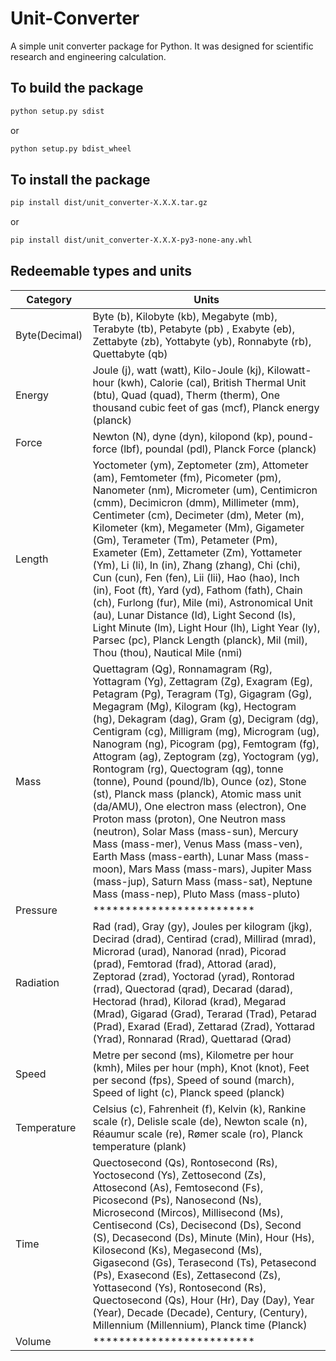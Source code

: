 # Unit-Converter

A simple unit converter package for Python. It was designed for scientific research and engineering calculation.

## To build the package

```bash
python setup.py sdist
```

or

```bash
python setup.py bdist_wheel
```

## To install the package

```bash
pip install dist/unit_converter-X.X.X.tar.gz
```

or

```bash
pip install dist/unit_converter-X.X.X-py3-none-any.whl
```


## Redeemable types and units
| Category    | Units                                                                                                                                                                                                                                                                                                                                                                                                                                    |
|-------------------|------------------------------------------------------------------------------------------------------------------------------------------------------------------------------------------------------------------------------------------------------------------------------------------------------------------------------------------------------------------------------------------------------------------------------------------|
|Byte(Decimal) | Byte (b), Kilobyte (kb), Megabyte (mb), Terabyte (tb), Petabyte (pb) , Exabyte (eb), Zettabyte (zb), Yottabyte (yb), Ronnabyte (rb), Quettabyte (qb)|
|Energy| Joule (j), watt (watt), Kilo-Joule (kj), Kilowatt-hour (kwh), Calorie (cal), British Thermal Unit (btu), Quad (quad), Therm (therm), One thousand cubic feet of gas (mcf), Planck energy (planck)|
|Force |Newton (N), dyne (dyn), kilopond (kp),  pound-force (lbf), poundal (pdl), Planck Force (planck)|
|Length|Yoctometer (ym), Zeptometer (zm), Attometer (am), Femtometer (fm), Picometer (pm), Nanometer (nm), Micrometer (um), Centimicron (cmm), Decimicron (dmm), Millimeter (mm), Centimeter (cm), Decimeter (dm), Meter (m), Kilometer (km), Megameter (Mm), Gigameter (Gm), Terameter (Tm), Petameter (Pm), Exameter (Em), Zettameter (Zm), Yottameter (Ym), Li (li), In (in), Zhang (zhang), Chi (chi), Cun (cun), Fen (fen), Lii (lii), Hao (hao), Inch (in), Foot (ft), Yard (yd), Fathom (fath), Chain (ch), Furlong (fur), Mile (mi), Astronomical Unit (au), Lunar Distance (ld), Light Second (ls), Light Minute (lm), Light Hour (lh), Light Year (ly), Parsec (pc), Planck Length (planck), Mil (mil), Thou (thou), Nautical Mile (nmi)|
|Mass|Quettagram (Qg), Ronnamagram (Rg), Yottagram (Yg), Zettagram (Zg), Exagram (Eg), Petagram (Pg), Teragram (Tg), Gigagram (Gg), Megagram (Mg), Kilogram (kg), Hectogram (hg), Dekagram (dag), Gram (g), Decigram (dg), Centigram (cg), Milligram (mg), Microgram (ug), Nanogram (ng), Picogram (pg), Femtogram (fg), Attogram (ag), Zeptogram (zg), Yoctogram (yg),  Rontogram (rg), Quectogram (qg), tonne (tonne), Pound (pound/lb), Ounce (oz), Stone (st), Planck mass (planck), Atomic mass unit (da/AMU), One electron mass (electron), One Proton mass (proton), One Neutron mass (neutron), Solar Mass (mass-sun), Mercury Mass (mass-mer), Venus Mass (mass-ven), Earth Mass (mass-earth), Lunar Mass (mass-moon), Mars Mass (mass-mars), Jupiter Mass (mass-jup), Saturn Mass (mass-sat), Neptune Mass (mass-nep), Pluto Mass (mass-pluto)|
|Pressure|*************************|
|Radiation|Rad (rad), Gray (gy), Joules per kilogram (jkg), Decirad (drad), Centirad (crad), Millirad (mrad), Microrad (urad), Nanorad (nrad), Picorad (prad), Femtorad (frad), Attorad (arad), Zeptorad (zrad), Yoctorad (yrad), Rontorad (rrad), Quectorad (qrad), Decarad (darad), Hectorad (hrad), Kilorad (krad), Megarad (Mrad), Gigarad (Grad), Terarad (Trad), Petarad (Prad), Exarad (Erad), Zettarad (Zrad), Yottarad (Yrad), Ronnarad (Rrad), Quettarad (Qrad)|
|Speed| Metre per second (ms), Kilometre per hour (kmh), Miles per hour (mph), Knot (knot), Feet per second (fps), Speed of sound (march), Speed of light (c), Planck speed (planck)|
|Temperature| Celsius (c), Fahrenheit (f), Kelvin (k), Rankine scale (r), Delisle scale (de), Newton scale (n), Réaumur scale (re), Rømer scale (ro), Planck temperature (plank)|
|Time|Quectosecond (Qs), Rontosecond (Rs), Yoctosecond (Ys), Zettosecond (Zs), Attosecond (As), Femtosecond (Fs), Picosecond (Ps), Nanosecond (Ns), Microsecond (Mircos), Millisecond (Ms), Centisecond (Cs), Decisecond (Ds), Second (S), Decasecond (Ds), Minute (Min), Hour (Hs), Kilosecond (Ks), Megasecond (Ms), Gigasecond (Gs), Terasecond (Ts), Petasecond (Ps), Exasecond (Es), Zettasecond (Zs), Yottasecond (Ys), Rontosecond (Rs), Quectosecond (Qs), Hour (Hr), Day (Day), Year (Year), Decade (Decade), Century, (Century), Millennium (Millennium), Planck time (Planck)|
|Volume|*************************|



  
